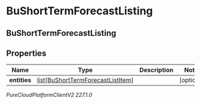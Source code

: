 # BuShortTermForecastListing

## BuShortTermForecastListing

## Properties

|Name | Type | Description | Notes|
|------------ | ------------- | ------------- | -------------|
| **entities** | [list[BuShortTermForecastListItem]](BuShortTermForecastListItem) |  | [optional] |



_PureCloudPlatformClientV2 227.1.0_
